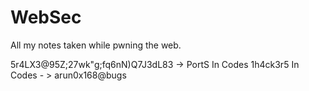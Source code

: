 # WebSec

All my notes taken while pwning the web.


5r4LX3@95Z;27wk"g;fq6nN)Q7J3dL83 -> PortS In Codes
1h4ck3r5 In Codes - > arun0x168@bugs


